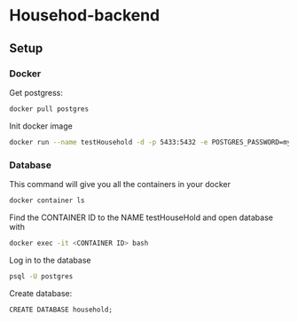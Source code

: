 # Househod-backend

## Setup
### Docker
Get postgress:
```bash
docker pull postgres
```

Init docker image
```bash
docker run --name testHousehold -d -p 5433:5432 -e POSTGRES_PASSWORD=mysecretpassword postgres
```

### Database
This command will give you all the containers in your docker
```bash
docker container ls
```

Find the CONTAINER ID to the NAME testHouseHold and open database with 
```bash
docker exec -it <CONTAINER ID> bash
```

Log in to the database
```bash
psql -U postgres
```

Create database:
```roomsql
CREATE DATABASE household;
```

